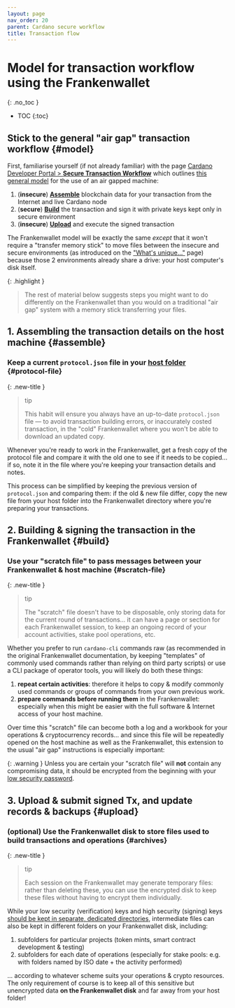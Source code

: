 ```yaml
---
layout: page
nav_order: 20
parent: Cardano secure workflow
title: Transaction flow
---
```

# Model for transaction workflow using the Frankenwallet
{: .no_toc }
- TOC
{:toc}

## Stick to the general "air gap" transaction workflow {#model}

First, familiarise yourself (if not already familiar) with the page [Cardano Developer Portal > **Secure Transaction Workflow**](https://developers.cardano.org/docs/get-started/security/secure-workflow) which outlines [this general model](https://developers.cardano.org/docs/get-started/security/secure-workflow#a-model-for-a-secure-transaction) for the use of an air gapped machine:
1. (**insecure**) [**Assemble**](https://developers.cardano.org/docs/get-started/security/secure-workflow#1-assemble-all-transaction-details) blockchain data for your transaction from the Internet and live Cardano node
1. (**secure**) [**Build**](https://developers.cardano.org/docs/get-started/security/secure-workflow#2-build-tx-details-into-a-signed-transaction) the transaction and sign it with private keys kept only in secure environment
1. (**insecure**) [**Upload**](https://developers.cardano.org/docs/get-started/security/secure-workflow#3-upload-and-submit-the-tx-file) and execute the signed transaction

The Frankenwallet model will be exactly the same *except* that it won't require a "transfer memory stick" to move files between the insecure and secure environments (as introduced on the ["What's unique..."](/intro/usp) page) because those 2 environments already share a drive: your host computer's disk itself.

{: .highlight }
> The rest of material below suggests steps you might want to do differently on the Frankenwallet than you would on a traditional "air gap" system with a memory stick transferring your files.

## 1. Assembling the transaction details on the host machine {#assemble}

### Keep a current `protocol.json` file in your [host folder](/prepare/#host-folder) {#protocol-file}

{: .new-title }
> tip
>
> This habit will ensure you always have an up-to-date `protocol.json` file — to avoid transaction building errors, or inaccurately costed transaction, in the "cold" Frankenwallet where you won't be able to download an updated copy.

Whenever you're ready to work in the Frankenwallet, get a fresh copy of the protocol file and compare it with the old one to see if it needs to be copied... if so, note it in the file where you're keeping your transaction details and notes.

This process can be simplified by keeping the previous version of `protocol.json` and comparing them: if the old & new file differ, copy the new file from your host folder into the Frankenwallet directory where you're preparing your transactions.

## 2. Building & signing the transaction in the Frankenwallet {#build}

### Use your "scratch file" to pass messages between your Frankenwallet & host machine {#scratch-file}

{: .new-title }
> tip
>
> The "scratch" file doesn't have to be disposable, only storing data for the current round of transactions... it can have a page or section for each Frankenwallet session, to keep an ongoing record of your account activities, stake pool operations, etc.

Whether you prefer to run `cardano-cli` commands raw (as recommended in the original Frankenwallet documentation, by keeping "templates" of commonly used commands rather than relying on third party scripts) or use a CLI package of operator tools, you will likely do both these things:
1. **repeat certain activities**: therefore it helps to copy & modify commonly used commands or groups of commands from your own previous work.
2. **prepare commands before running them** in the Frankenwallet: especially when this might be easier with the full software & Internet access of your host machine.

Over time this "scratch" file can become both a log and a workbook for your operations & cryptocurrency records... and since this file will be repeatedly opened on the host machine as well as the Frankenwallet, this extension to the usual "air gap" instructions is especially important:

{: .warning }
Unless you are certain your "scratch file" will **not** contain any compromising data, it should be encrypted from the beginning with your [low security password](/prepare/password-low).

## 3. Upload & submit signed Tx, and update records & backups {#upload}

### (optional) Use the Frankenwallet disk to store files used to build transactions and operations {#archives}

{: .new-title }
> tip
>
> Each session on the Frankenwallet may generate temporary files: rather than deleting these, you can use the encrypted disk to keep these files without having to encrypt them individually.

While your low security (verification) keys and high security (signing) keys [should be kept in separate, dedicated directories](/usage/backups/#backup-creation), intermediate files can also be kept in different folders on your Frankenwallet disk, including:
1. subfolders for particular projects (token mints, smart contract development & testing)
1. subfolders for each date of operations (especially for stake pools: e.g. with folders named by ISO date + the activity performed)

... according to whatever scheme suits your operations & crypto resources.  The only requirement of course is to keep all of this sensitive but unencrypted data **on the Frankenwallet disk** and far away from your host folder!
